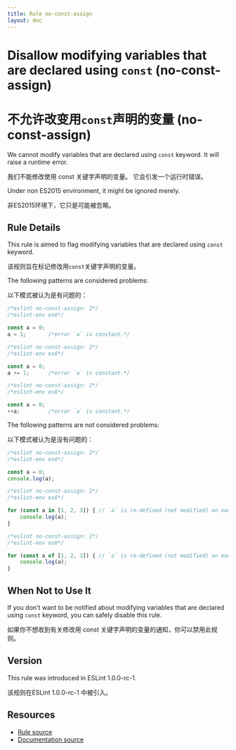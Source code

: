```yaml
---
title: Rule no-const-assign
layout: doc
---
```

<!-- Note: No pull requests accepted for this file. See README.md in the root directory for details. -->
# Disallow modifying variables that are declared using `const` (no-const-assign)

# 不允许改变用`const`声明的变量 (no-const-assign)

We cannot modify variables that are declared using `const` keyword.
It will raise a runtime error.

我们不能修改使用 const 关键字声明的变量。
它会引发一个运行时错误。

Under non ES2015 environment, it might be ignored merely.

非ES2015环境下，它只是可能被忽略。

## Rule Details

This rule is aimed to flag modifying variables that are declared using `const` keyword.

该规则旨在标记修改用`const`关键字声明的变量。

The following patterns are considered problems:

以下模式被认为是有问题的：

```js
/*eslint no-const-assign: 2*/
/*eslint-env es6*/

const a = 0;
a = 1;       /*error `a` is constant.*/
```

```js
/*eslint no-const-assign: 2*/
/*eslint-env es6*/

const a = 0;
a += 1;      /*error `a` is constant.*/
```

```js
/*eslint no-const-assign: 2*/
/*eslint-env es6*/

const a = 0;
++a;         /*error `a` is constant.*/
```

The following patterns are not considered problems:

以下模式被认为是没有问题的：

```js
/*eslint no-const-assign: 2*/
/*eslint-env es6*/

const a = 0;
console.log(a);
```

```js
/*eslint no-const-assign: 2*/
/*eslint-env es6*/

for (const a in [1, 2, 3]) { // `a` is re-defined (not modified) on each loop step.
    console.log(a);
}
```

```js
/*eslint no-const-assign: 2*/
/*eslint-env es6*/

for (const a of [1, 2, 3]) { // `a` is re-defined (not modified) on each loop step.
    console.log(a);
}
```

## When Not to Use It

If you don't want to be notified about modifying variables that are declared using `const` keyword, you can safely disable this rule.

如果你不想收到有关修改用 const 关键字声明的变量的通知，你可以禁用此规则。

## Version

This rule was introduced in ESLint 1.0.0-rc-1.

该规则在ESLint 1.0.0-rc-1 中被引入。

## Resources

* [Rule source](https://github.com/eslint/eslint/tree/master/lib/rules/no-const-assign.js)
* [Documentation source](https://github.com/eslint/eslint/tree/master/docs/rules/no-const-assign.md)
